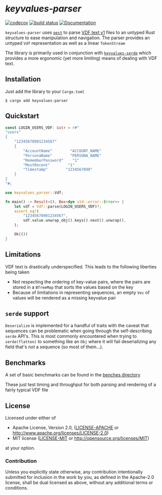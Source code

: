 # _keyvalues-parser_

[![codecov](https://codecov.io/gh/CosmicHorrorDev/vdf-rs/branch/main/graph/badge.svg?token=L2FUD0098X)](https://codecov.io/gh/CosmicHorrorDev/vdf-rs)
[![build status](https://img.shields.io/github/actions/workflow/status/CosmicHorrorDev/vdf-rs/basic.yml?branch=main)](https://github.com/CosmicHorrorDev/vdf-rs/actions)
[![Documentation](https://img.shields.io/docsrs/keyvalues-parser/latest)](https://docs.rs/keyvalues-parser/latest/keyvalues_parser/)

`keyvalues-parser` uses [`pest`](https://lib.rs/crates/pest) to parse
[VDF text v1](https://developer.valvesoftware.com/wiki/KeyValues)
files to an untyped Rust structure to ease manipulation and navigation. The
parser provides an untyped `Vdf` representation as well as a linear
`TokenStream`

The library is primarily used in conjunction with
[`keyvalues-serde`](https://github.com/CosmicHorrorDev/vdf-rs/tree/main/keyvalues-serde)
which provides a more ergonomic (yet more limiting) means of dealing with VDF
text.

## Installation

Just add the library to your `Cargo.toml`

```console
$ cargo add keyvalues-parser
```

## Quickstart

```rust
const LOGIN_USERS_VDF: &str = r#"
"users"
{
    "12345678901234567"
    {
        "AccountName"        "ACCOUNT_NAME"
        "PersonaName"        "PERSONA_NAME"
        "RememberPassword"    "1"
        "MostRecent"        "1"
        "Timestamp"        "1234567890"
    }
}
"#;

use keyvalues_parser::Vdf;

fn main() -> Result<(), Box<dyn std::error::Error>> {
    let vdf = Vdf::parse(LOGIN_USERS_VDF)?;
    assert_eq!(
        "12345678901234567",
        vdf.value.unwrap_obj().keys().next().unwrap(),
    );

    Ok(())
}
```

## Limitations

<!-- TODO: This could use a lot of cleanup -->

VDF text is drastically underspecified. This leads to the following liberties
being taken

- Not respecting the ordering of key-value pairs, where the pairs are stored in a `BTreeMap` that sorts the values based on the key
- Because of limitations in representing sequences, an empty `Vec` of values will be rendered as a missing keyvalue pair

## `serde` support

`Deserialize` is implemented for a handful of traits with the caveat that
sequences can be problematic when going through the self-describing `serde`
API's. This is most commonly encountered when trying to `serde(flatten)` to
something like an `Obj` where it will fail deserializing any field that's _not_
a sequence (so most of them...).

## Benchmarks

A set of basic benchmarks can be found in the 
[benches directory](https://github.com/CosmicHorrorDev/vdf-rs/tree/main/keyvalues-parser/benches)

These just test timing and throughput for both parsing and rendering of a
fairly typical VDF file

## License

Licensed under either of

<!-- TODO: symlink these licenses and include in each crate -->

 - Apache License, Version 2.0, ([LICENSE-APACHE](LICENSE-APACHE) or <http://www.apache.org/licenses/LICENSE-2.0>)
 - MIT license ([LICENSE-MIT](LICENSE-MIT) or <http://opensource.org/licenses/MIT>)

at your option.

### Contribution

Unless you explicitly state otherwise, any contribution intentionally submitted
for inclusion in the work by you, as defined in the Apache-2.0 license, shall
be dual licensed as above, without any additional terms or conditions.
